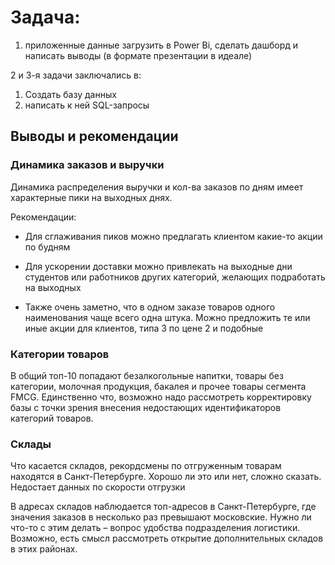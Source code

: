 # Задача: 

1. приложенные данные загрузить в Power Bi, сделать дашборд и написать выводы (в формате презентации в идеале)

2 и 3-я задачи заключались в:
1. Создать базу данных
2. написать к ней SQL-запросы



## Выводы и рекомендации

### Динамика заказов и выручки

Динамика распределения выручки и кол-ва заказов по дням имеет характерные пики на выходных днях.

Рекомендации: 

- Для сглаживания пиков можно предлагать клиентом какие-то акции по будням

- Для ускорении доставки можно привлекать на выходные дни студентов или работников других категорий, желающих подработать на выходных

-  Также очень заметно, что в одном заказе товаров одного наименования чаще всего одна штука. Можно предложить те или иные акции для клиентов, типа 3 по цене 2 и подобные

### Категории товаров

В общий топ-10 попадают безалкогольные напитки, товары без категории, молочная продукция, бакалея и прочее товары сегмента FMCG. Единственно что, возможно надо рассмотреть корректировку базы с точки зрения внесения недостающих идентификаторов категорий товаров.

### Склады

Что касается складов, рекордсмены по отгруженным товарам находятся в Санкт-Петербурге. Хорошо ли это или нет, сложно сказать. Недостает данных по скорости отгрузки

В адресах складов наблюдается топ-адресов в Санкт-Петербурге, где значения заказов в несколько раз превышают московские. Нужно ли что-то с этим делать – вопрос удобства подразделения логистики. Возможно, есть смысл рассмотреть открытие дополнительных складов в этих районах.
